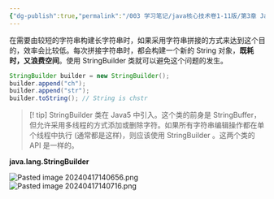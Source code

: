 ```yaml
---
{"dg-publish":true,"permalink":"/003 学习笔记/java核心技术卷1-11版/第3章 Java的基本程序设计结构/3.6 字符串/3.6.9 构建字符串/","dgPassFrontmatter":true,"created":"2024-04-17T13:59:23.516+08:00","updated":"2024-06-01T10:43:55.950+08:00"}
---
```


在需要由较短的字符串构建长字符串时，如果采用字符串拼接的方式来达到这个目的，效率会比较低。每次拼接字符串时，都会构建一个新的 String 对象，**既耗时，又浪费空间**。使用 StringBuilder 类就可以避免这个问题的发生。

```java
StringBuilder builder = new StringBuilder();
builder.append("ch");
builder.append("str");
builder.toString(); // String is chstr
```

>[! tip] StringBuilder 类在 Java5 中引入。这个类的前身是 StringBuffer，但允许采用多线程的方式添加或删除字符。如果所有字符串编辑操作都在单个线程中执行 (通常都是这样)，则应该使用 StringBuilder 。这两个类的 API 是一样的。

**java.lang.StringBuilder**

![Pasted image 20240417140656.png](/img/user/$/$Sys999%20Attachment/Pasted%20image%2020240417140656.png)
![Pasted image 20240417140716.png](/img/user/$/$Sys999%20Attachment/Pasted%20image%2020240417140716.png)